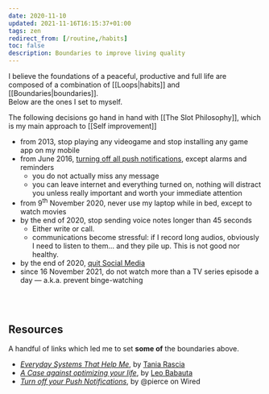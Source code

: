 ```yaml
---
date: 2020-11-10
updated: 2021-11-16T16:15:37+01:00
tags: zen
redirect_from: [/routine,/habits]
toc: false
description: Boundaries to improve living quality
---
```

I believe the foundations of a peaceful, productive and full life are composed of a combination of [[Loops|habits]] and [[Boundaries|boundaries]].\
Below are the ones I set to myself.

<div class='blue box'>The following decisions go hand in hand with [[The Slot Philosophy]], which is my main approach to [[Self improvement]]</div>

- from 2013, stop playing any videogame and stop installing any game app on my mobile
- from June 2016, [turning off all push notifications](https://www.wired.com/story/turn-off-your-push-notifications/ '“Turn off your Push Notifications” on Wired'), except alarms and reminders
	- you do not actually miss any message
	- you can leave internet and everything turned on, nothing will distract you unless really important and worth your immediate attention
- from 9<sup>th</sup> November 2020, never use my laptop while in bed, except to watch movies
- by the end of 2020, stop sending voice notes longer than 45 seconds
	- Either write or call.
	- communications become stressful: if I record long audios, obviously I need to listen to them… and they pile up. This is not good nor healthy.
- by the end of 2020, [quit Social Media](https://quitsocialmedia.club 'Quit Social Media')
- since <time datetime='2021-11-16T16:15:49+01:00'>16 November 2021</time>, do not watch more than a TV series episode a day — a.k.a. prevent binge-watching

<br>
<br>

## Resources

A handful of links which led me to set **some of** the boundaries above.

- [<cite>Everyday Systems That Help Me</cite>](https://www.taniarascia.com/everyday-systems/ 'Everyday Systems That Help Me'), by [Tania Rascia](https://taniarascia.com 'Tania Rascia')
- [*A Case against optimizing your life*](https://zenhabits.net/unoptimizing/ 'A Case against optimizing your life - Zen Habits'), by [Leo Babauta](https://zenhabits.net 'Leo Babauta')
- [*Turn off your Push Notifications*](https://www.wired.com/story/turn-off-your-push-notifications/ '“Turn off your Push Notifications” on Wired'), by @pierce on Wired
